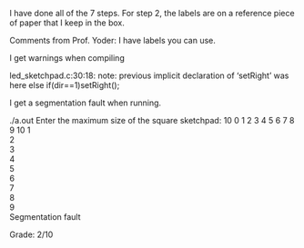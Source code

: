  I have done all of the 7 steps. For step 2, the labels are on a reference piece of paper that I keep in the box.

Comments from Prof. Yoder:
I have labels you can use.

I get warnings when compiling

led_sketchpad.c:30:18: note: previous implicit declaration of ‘setRight’ was here
   else if(dir==1)setRight();

I get a segmentation fault when running.

./a.out 
Enter the maximum size of the square sketchpad: 10
0 1 2 3 4 5 6 7 8 9 10 
1                     
2                     
3                     
4                     
5                     
6                     
7                     
8                     
9                     
Segmentation fault

Grade:  2/10
